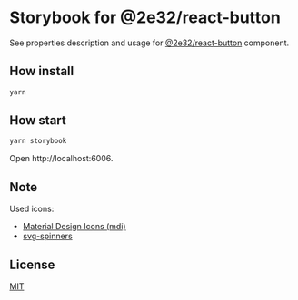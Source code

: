 # Storybook for @2e32/react-button

See properties description and usage for [@2e32/react-button](https://github.com/2e32/react-button) component.

## How install

```bash
yarn
```

## How start

```bash
yarn storybook
```

Open http://localhost:6006.

## Note

Used icons:

- [Material Design Icons (mdi)](https://pictogrammers.com/)
- [svg-spinners](https://github.com/n3r4zzurr0/svg-spinners)

## License

[MIT](https://choosealicense.com/licenses/mit)
